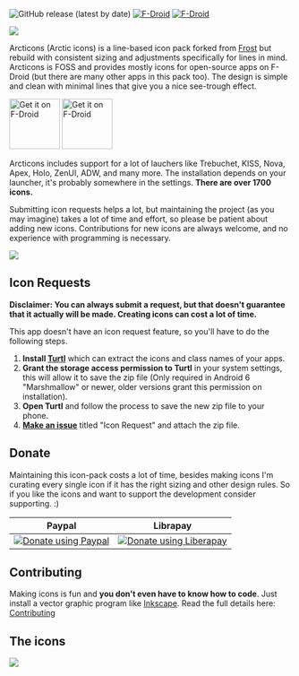 <img alt="GitHub release (latest by date)" src="https://img.shields.io/github/v/release/Donnnno/Arcticons"> [<img alt="F-Droid" src="https://img.shields.io/f-droid/v/com.donnnno.arcticons">](https://f-droid.org/packages/com.donnnno.arcticons) [<img alt="F-Droid" src="https://img.shields.io/github/downloads/donnnno/arcticons/total?label=github%20downloads">]() 

<img src='https://raw.githubusercontent.com/Donnnno/Arcticons/main/metadata/en-US/images/header-background.png'>

Arcticons (Arctic icons) is a line-based icon pack forked from [Frost](https://github.com/dkanada/frost) but rebuild with consistent sizing and adjustments specifically for lines in mind. Arcticons is FOSS and provides mostly icons for open-source apps on F-Droid (but there are many other apps in this pack too). The design is simple and clean with minimal lines that give you a nice see-trough effect.

[<img src="https://f-droid.org/badge/get-it-on.png" alt="Get it on F-Droid" height="90">](https://f-droid.org/packages/com.donnnno.arcticons)
[<img src="https://camo.githubusercontent.com/35b4ec18c762358fb784f9e973f77cf6eb596f2240e69a4c6c093a836655d889/68747470733a2f2f692e6962622e636f2f71306d6463345a2f6765742d69742d6f6e2d6769746875622e706e67" alt="Get it on F-Droid" height="90">](https://github.com/Donnnno/Arcticons/releases)

Arcticons includes support for a lot of lauchers like Trebuchet, KISS, Nova, Apex, Holo, ZenUI, ADW, and many more. The installation depends on your launcher, it's probably somewhere in the settings. **There are over 1700 icons.**

Submitting icon requests helps a lot, but maintaining the project (as you may imagine) takes a lot of time and effort, so please be patient about adding new icons. Contributions for new icons are always welcome, and no experience with programming is necessary.

<img src='https://raw.githubusercontent.com/Donnnno/Arcticons/main/metadata/en-US/images/screenshots.jpg'>

## Icon Requests

**Disclaimer: You can always submit a request, but that doesn't guarantee that it actually will be made. Creating icons can cost a lot of time.**

This app doesn't have an icon request feature, so you'll have to do the following steps.

1. **Install [Turtl](https://f-droid.org/packages/org.xphnx.iconsubmit)** which can extract the icons and class names of your apps.
2. **Grant the storage access permission to Turtl** in your system settings, this will allow it to save the zip file (Only required in Android 6 "Marshmallow" or newer, older versions grant this permission on installation).
3. **Open Turtl** and follow the process to save the new zip file to your phone.
4. **[Make an issue](https://github.com/Donnnno/Arcticons/issues/new)** titled "Icon Request" and attach the zip file.

## Donate

Maintaining this icon-pack costs a lot of time, besides making icons I'm curating every single icon if it has the right sizing and other design rules. So if you like the icons and want to support the development consider supporting. :)

|Paypal|Librapay|
|---|---|
|<a href="https://www.paypal.com/paypalme/onnovdd"><img alt="Donate using Paypal" src="https://www.paypalobjects.com/en_US/i/btn/btn_donate_SM.gif"></a>|<a href="https://liberapay.com/Donno/donate"><img alt="Donate using Liberapay" src="https://liberapay.com/assets/widgets/donate.svg"></a>|

## Contributing

Making icons is fun and **you don't even have to know how to code**. Just install a vector graphic program like [Inkscape](https://inkscape.org/en/). 
Read the full details here: [Contributing](CONTRIBUTING.md)

## The icons

<img src='https://raw.githubusercontent.com/Donnnno/Arcticons/main/metadata/en-US/images/complete-background.png'/>
